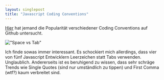 ```yaml
---
layout: singlepost
title: "Javascript Coding Conventions"
---
```


[Hier](http://sideeffect.kr/popularconvention/#javascript) hat jemand die Popularität verschiedener Coding Conventions auf Github untersucht.

!["Space vs Tab"]({{site.url}}/media/img/github-coding-conventions.png)

Ich finde sowas immer interessant. Es schockiert mich allerdings, dass vier von fünf Javascript Entwicklern Leerzeichen statt Tabs verwenden. Unglaublich. Andererseits ist es beruhigend zu wissen, dass sehr schräge Trends wie Single Quotes (sind nur umständlich zu tippen) und First Comma (wtf?) kaum verbreitet sind.